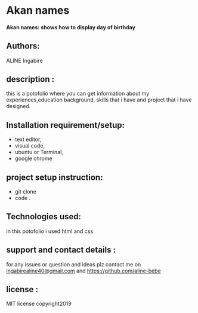 # Akan names

#### Akan names: shows how to display day of birthday
## Authors: 
ALINE Ingabire
## description :
 this is a potofolio where you can get information about my experiences,education background, skills that i have and project that i have designed.
## Installation requirement/setup:
- text editor,
- visual code,
- ubuntu or Terminal,
-  google chrome
## project setup instruction:
- git clone
- code .
## Technologies used: 
in this potofolio i used html and css

## support and contact details : 
for any issues or question and ideas plz contact me on ingabirealine40@gmail.com and https://github.com/aline-bebe
## license : 
MIT license copyright2019